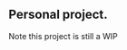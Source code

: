 Personal project. 
----------------------------------------------------------------------
Note this project is still a WIP

